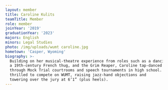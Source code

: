 ```yaml
---
layout: member
title: Caroline Kulits
teamTitle: Member
role: member
joinYear: '2019'
graduationYear: '2023'
majors: English
minors: Legal Studies
photo: /img/uploads/wumt caroline.jpg
hometown: 'Casper, Wyoming'
biography: >-
  Building on her musical-theatre experience from roles such as a dancing napkin, 
  a 19th-century French thug, and the Grim Reaper, Caroline tap-danced her way 
  through Mock Trial courtrooms and speech tournaments in high school. She is 
  thrilled to compete on WUMT, raising jazz-hand objections and 
  towering over the jury at 6’1” (plus heels).
---
```

